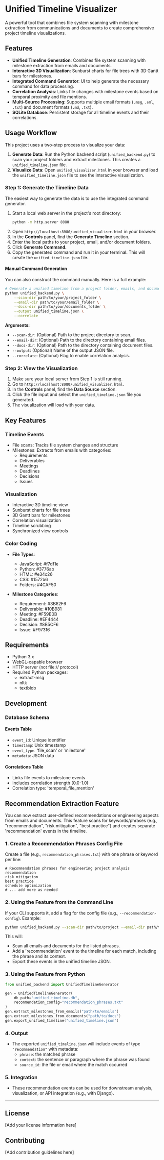 # Unified Timeline Visualizer

A powerful tool that combines file system scanning with milestone extraction from communications and documents to create comprehensive project timeline visualizations.

## Features

- **Unified Timeline Generation**: Combines file system scanning with milestone extraction from emails and documents.
- **Interactive 3D Visualization**: Sunburst charts for file trees with 3D Gantt bars for milestones.
- **Integrated Command Generator**: UI to help generate the necessary command for data processing.
- **Correlation Analysis**: Links file changes with milestone events based on temporal proximity and file mentions.
- **Multi-Source Processing**: Supports multiple email formats (`.msg`, `.eml`, `.txt`) and document formats (`.md`, `.txt`).
- **SQLite Database**: Persistent storage for all timeline events and their correlations.

## Usage Workflow

This project uses a two-step process to visualize your data:

1.  **Generate Data**: Run the Python backend script (`unified_backend.py`) to scan your project folders and extract milestones. This creates a `unified_timeline.json` file.
2.  **Visualize Data**: Open `unified_visualizer.html` in your browser and load the `unified_timeline.json` file to see the interactive visualization.

### Step 1: Generate the Timeline Data

The easiest way to generate the data is to use the integrated command generator.

1.  Start a local web server in the project's root directory:
    ```bash
    python -m http.server 8080
    ```
2.  Open `http://localhost:8080/unified_visualizer.html` in your browser.
3.  In the **Controls** panel, find the **Generate Timeline** section.
4.  Enter the local paths to your project, email, and/or document folders.
5.  Click **Generate Command**.
6.  Copy the generated command and run it in your terminal. This will create the `unified_timeline.json` file.

#### Manual Command Generation

You can also construct the command manually. Here is a full example:

```bash
# Generate a unified timeline from a project folder, emails, and documents
python unified_backend.py \
    --scan-dir path/to/your/project_folder \
    --email-dir path/to/your/email_folder \
    --docs-dir path/to/your/documents_folder \
    --output unified_timeline.json \
    --correlate
```

**Arguments:**

*   `--scan-dir`: (Optional) Path to the project directory to scan.
*   `--email-dir`: (Optional) Path to the directory containing email files.
*   `--docs-dir`: (Optional) Path to the directory containing document files.
*   `--output`: (Optional) Name of the output JSON file.
*   `--correlate`: (Optional) Flag to enable correlation analysis.

### Step 2: View the Visualization

1.  Make sure your local server from Step 1 is still running.
2.  Go to `http://localhost:8080/unified_visualizer.html`.
3.  In the **Controls** panel, find the **Data Source** section.
4.  Click the file input and select the `unified_timeline.json` file you generated.
5.  The visualization will load with your data.

## Key Features

### Timeline Events
- File scans: Tracks file system changes and structure
- Milestones: Extracts from emails with categories:
  - Requirements
  - Deliverables
  - Meetings
  - Deadlines
  - Decisions
  - Issues

### Visualization
- Interactive 3D timeline view
- Sunburst charts for file trees
- 3D Gantt bars for milestones
- Correlation visualization
- Timeline scrubbing
- Synchronized view controls

### Color Coding
- **File Types**:
  - JavaScript: #f7df1e
  - Python: #3776ab
  - HTML: #e34c26
  - CSS: #1572b6
  - Folders: #4CAF50

- **Milestone Categories**:
  - Requirement: #3B82F6
  - Deliverable: #10B981
  - Meeting: #F59E0B
  - Deadline: #EF4444
  - Decision: #8B5CF6
  - Issue: #F97316

## Requirements

- Python 3.x
- WebGL-capable browser
- HTTP server (not file:// protocol)
- Required Python packages:
  - extract-msg
  - nltk
  - textblob

## Development

### Database Schema

#### Events Table
- `event_id`: Unique identifier
- `timestamp`: Unix timestamp
- `event_type`: 'file_scan' or 'milestone'
- `metadata`: JSON data

#### Correlations Table
- Links file events to milestone events
- Includes correlation strength (0.0-1.0)
- Correlation type: 'temporal_file_mention'

## Recommendation Extraction Feature

You can now extract user-defined recommendations or engineering aspects from emails and documents. This feature scans for keywords/phrases (e.g., "recommendation", "risk mitigation", "best practice") and creates separate 'recommendation' events in the timeline.

### 1. Create a Recommendation Phrases Config File

Create a file (e.g., `recommendation_phrases.txt`) with one phrase or keyword per line:

```
# Recommendation phrases for engineering project analysis
recommendation
risk mitigation
best practice
schedule optimization
# ... add more as needed
```

### 2. Using the Feature from the Command Line

If your CLI supports it, add a flag for the config file (e.g., `--recommendation-config`). Example:

```bash
python unified_backend.py --scan-dir path/to/project --email-dir path/to/emails --output unified_timeline.json --recommendation-config recommendation_phrases.txt
```

This will:
- Scan all emails and documents for the listed phrases.
- Add a 'recommendation' event to the timeline for each match, including the phrase and its context.
- Export these events in the unified timeline JSON.

### 3. Using the Feature from Python

```python
from unified_backend import UnifiedTimelineGenerator

gen = UnifiedTimelineGenerator(
    db_path="unified_timeline.db",
    recommendation_config="recommendation_phrases.txt"
)
gen.extract_milestones_from_emails("path/to/emails")
gen.extract_milestones_from_documents("path/to/docs")
gen.export_unified_timeline("unified_timeline.json")
```

### 4. Output

- The exported `unified_timeline.json` will include events of type `"recommendation"` with metadata:
  - `phrase`: the matched phrase
  - `context`: the sentence or paragraph where the phrase was found
  - `source_id`: the file or email where the match occurred

### 5. Integration

- These recommendation events can be used for downstream analysis, visualization, or API integration (e.g., with Django).

---

## License

[Add your license information here]

## Contributing

[Add contribution guidelines here] 